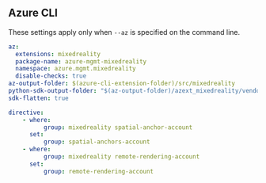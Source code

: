 ## Azure CLI

These settings apply only when `--az` is specified on the command line.

``` yaml $(az)
az:
  extensions: mixedreality
  package-name: azure-mgmt-mixedreality
  namespace: azure.mgmt.mixedreality
  disable-checks: true
az-output-folder: $(azure-cli-extension-folder)/src/mixedreality
python-sdk-output-folder: "$(az-output-folder)/azext_mixedreality/vendored_sdks/mixedreality"
sdk-flatten: true

directive:
    - where:
          group: mixedreality spatial-anchor-account
      set:
          group: spatial-anchors-account
    - where:
          group: mixedreality remote-rendering-account
      set:
          group: remote-rendering-account